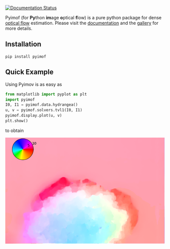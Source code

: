 [![Documentation Status](https://readthedocs.org/projects/pyimof/badge/?version=latest)](https://pyimof.readthedocs.io/en/latest/?badge=latest)

Pyimof (for **Py**thon **im**age **o**ptical **f**low) is a pure
python package for dense [optical
flow](https://en.wikipedia.org/wiki/Optical_flow) estimation. Please
visit the [documentation](https://pyimof.readthedocs.io/en/latest/)
and the
[gallery](https://pyimof.readthedocs.io/en/latest/examples/index.html)
for more details.

## Installation

```
pip install pyimof
```

## Quick Example

Using Pyimov is as easy as

```python
from matplotlib import pyplot as plt
import pyimof
I0, I1 = pyimof.data.hydrangea()
u, v = pyimof.solvers.tvl1(I0, I1)
pyimof.display.plot(u, v)
plt.show()
```

to obtain

![Hydrangea](doc/source/_static/hydrangea.png)
